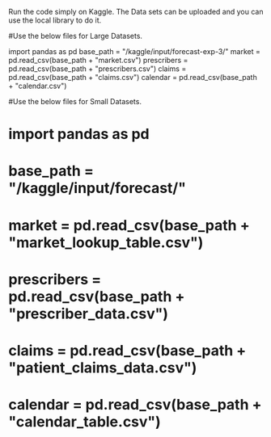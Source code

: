 Run the code simply on Kaggle. The Data sets can be uploaded and you can use the local library to do it.

#Use the below files for Large Datasets.

import pandas as pd
base_path = "/kaggle/input/forecast-exp-3/"
market = pd.read_csv(base_path + "market.csv")
prescribers = pd.read_csv(base_path + "prescribers.csv")
claims = pd.read_csv(base_path + "claims.csv")
calendar = pd.read_csv(base_path + "calendar.csv")

#Use the below files for Small Datasets.
# import pandas as pd
# base_path = "/kaggle/input/forecast/"
# market = pd.read_csv(base_path + "market_lookup_table.csv")
# prescribers = pd.read_csv(base_path + "prescriber_data.csv")
# claims = pd.read_csv(base_path + "patient_claims_data.csv")
# calendar = pd.read_csv(base_path + "calendar_table.csv")
